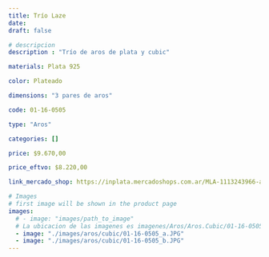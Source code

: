 ```yaml
---
title: Trío Laze
date: 
draft: false

# descripcion
description : "Trío de aros de plata y cubic"

materials: Plata 925

color: Plateado

dimensions: "3 pares de aros"

code: 01-16-0505

type: "Aros"

categories: []

price: $9.670,00

price_eftvo: $8.220,00

link_mercado_shop: https://inplata.mercadoshops.com.ar/MLA-1113243966-aros-plata-925-trío-laze-_JM

# Images
# first image will be shown in the product page
images:
  # - image: "images/path_to_image"
  # La ubicacion de las imagenes es imagenes/Aros/Aros.Cubic/01-16-0505-trio-laze
  - image: "./images/aros/cubic/01-16-0505_a.JPG"
  - image: "./images/aros/cubic/01-16-0505_b.JPG"
---
```

